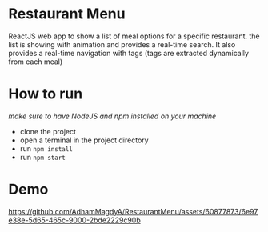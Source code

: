 # Restaurant Menu
ReactJS web app to show a list of meal options for a specific restaurant. the list is showing with animation and provides a real-time search. It also provides a real-time navigation with tags (tags are extracted dynamically from each meal)
# How to run
*make sure to have NodeJS and npm installed on your machine*
- clone the project
- open a terminal in the project directory
- run `npm install`
- run `npm start`
# Demo


https://github.com/AdhamMagdyA/RestaurantMenu/assets/60877873/6e97e38e-5d65-465c-9000-2bde2229c90b

